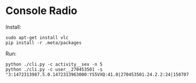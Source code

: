 # Console Radio

Install:

    sudo apt-get install vlc
    pip install -r .meta/packages

Run:

    python ./cli.py -c activity__sex -n 5
    python ./cli.py -c user__270453501 -s "3:1472313987.5.0.1472313963000:YS5VXQ:41.0|270453501.24.2.2:24|150707.721938.Y0a_8wRdhS1stARnY1ABTqFZfrk0"
